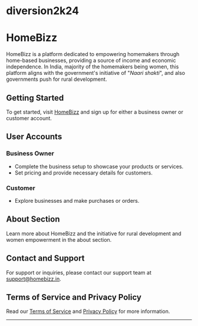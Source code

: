 # diversion2k24
# HomeBizz

HomeBizz is a platform dedicated to empowering homemakers through home-based businesses, providing a source of income and economic independence. In India, majority of the homemakers being women, this platform aligns with the government's initiative of "_Naari shakti_", and also governments push for rural development.

## Getting Started

To get started, visit [HomeBizz](https://www.homebizz.in) and sign up for either a business owner or customer account.

## User Accounts

### Business Owner
- Complete the business setup to showcase your products or services.
- Set pricing and provide necessary details for customers.

### Customer
- Explore businesses and make purchases or orders.

## About Section

Learn more about HomeBizz and the initiative for rural development and women empowerment in the about section.

## Contact and Support

For support or inquiries, please contact our support team at support@homebizz.in.

## Terms of Service and Privacy Policy

Read our [Terms of Service](https://www.homebizz.in/terms) and [Privacy Policy](https://www.homebizz.in/privacy) for more information.

---


